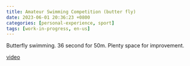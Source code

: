 ```yaml
---
title: Amateur Swimming Competition (butter fly)
date: 2023-06-01 20:36:23 +0800
categories: [personal-experience, sport]
tags: [work-in-progress, en-us]
---
```


Butterfly swimming. 36 second for 50m. Plenty space for improvement.

[video](https://www.bilibili.com/video/BV1ST411x7xk/)